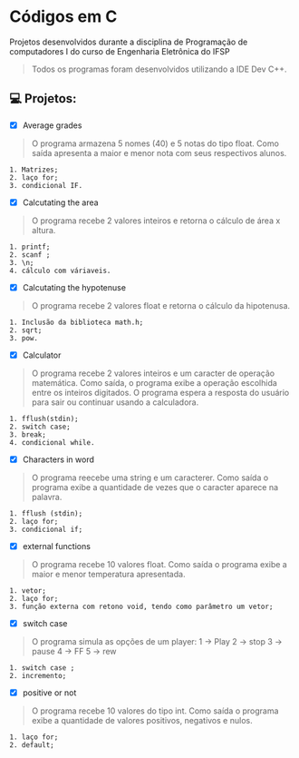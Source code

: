 # Códigos em C
Projetos desenvolvidos durante a disciplina de Programação de computadores I do curso de Engenharia Eletrônica do IFSP

> Todos os programas foram desenvolvidos utilizando a IDE Dev C++.

## 💻 Projetos:

- [x] Average grades

> O programa armazena 5 nomes (40) e 5 notas do tipo float. Como saída apresenta a maior e menor nota com seus respectivos alunos.

```
1. Matrizes;
2. laço for; 
3. condicional IF.
```

- [x] Calcutating the area

> O programa recebe 2 valores inteiros e retorna o cálculo de área x altura.

```
1. printf;
2. scanf ;
3. \n;
4. cálculo com váriaveis.
```

- [x] Calcutating the hypotenuse

> O programa recebe 2 valores float e retorna o cálculo da hipotenusa.

```
1. Inclusão da biblioteca math.h;
2. sqrt;
3. pow.
```

- [x] Calculator

> O programa recebe 2 valores inteiros e um caracter de operação matemática. Como saída, o programa exibe a operação escolhida entre os inteiros digitados. O programa espera a resposta do usuário para sair ou continuar usando a calculadora.

```
1. fflush(stdin);
2. switch case;
3. break;
4. condicional while.
```

- [x] Characters in word

> O programa reecebe uma string e um caracterer. Como saída o programa exibe a quantidade de vezes que o caracter aparece na palavra.

```
1. fflush (stdin);
2. laço for;
3. condicional if;
```

- [x] external functions

> O programa recebe 10 valores float. Como saída o programa exibe a maior e menor temperatura apresentada.

```
1. vetor;
2. laço for;
3. função externa com retono void, tendo como parâmetro um vetor;
```

- [x] switch case

> O programa simula as opções de um player:
> 1 -> Play
> 2 -> stop
> 3 -> pause
> 4 -> FF
> 5 -> rew

```
1. switch case ;
2. incremento;
```

- [x] positive or not

> O programa recebe 10 valores do tipo int. Como saída o programa exibe a quantidade de valores positivos, negativos e nulos.

```
1. laço for;
2. default;
```



